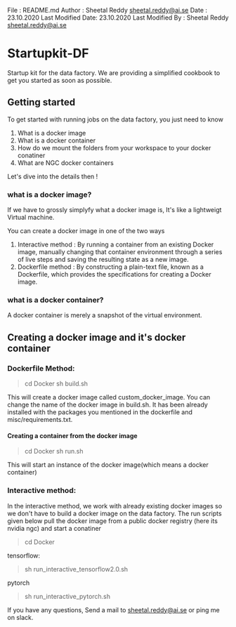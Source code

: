  File              : README.md
 Author            : Sheetal Reddy <sheetal.reddy@ai.se>
 Date              : 23.10.2020
 Last Modified Date: 23.10.2020
 Last Modified By  : Sheetal Reddy <sheetal.reddy@ai.se>
# Startupkit-DF

Startup kit for the data factory. We are providing a simplified cookbook to get you started as soon as possible.

## Getting started 

To get started with running jobs on the data factory,  you just need to know 

1. What is a docker image 
2. What is a docker container
3. How do we mount the folders from your workspace to your docker conatiner
4. What are NGC docker containers


Let's dive into the details then ! 

### what is a docker image?

If we have to grossly simplyfy what a docker image is, It's  like a lightweigt Virtual machine.

You can create a docker image in one of the two ways

1. Interactive method : By running a container from an existing Docker image, manually changing that container environment through a series of live steps and saving the resulting state as a new image.
2. Dockerfile method : By constructing a plain-text file, known as a Dockerfile, which provides the specifications for creating a Docker image.


### what is a docker container?

A docker container is merely a snapshot of the virtual environment.  


## Creating a docker image and it's docker container

### Dockerfile Method:

> cd Docker 
> sh build.sh 

This will create a docker image called custom\_docker\_image. You can change the name of the docker image in build.sh. It has been already installed with the packages you mentioned in the dockerfile and misc/requirements.txt.

#### Creating a container from the docker image

> cd Docker
> sh run.sh

This will start an instance of the docker image(which means a docker container)

### Interactive method:

In the interactive method, we work with already existing docker images so we don't have to build a docker image on the data factory. The run scripts given below pull the docker image from a public docker registry (here its nvidia ngc) and start a conatiner

> cd Docker 

tensorflow:
> sh run\_interactive\_tensorflow2.0.sh

pytorch
> sh run\_interactive\_pytorch.sh 





If you have any questions, Send a mail to sheetal.reddy@ai.se or ping me on slack. 
